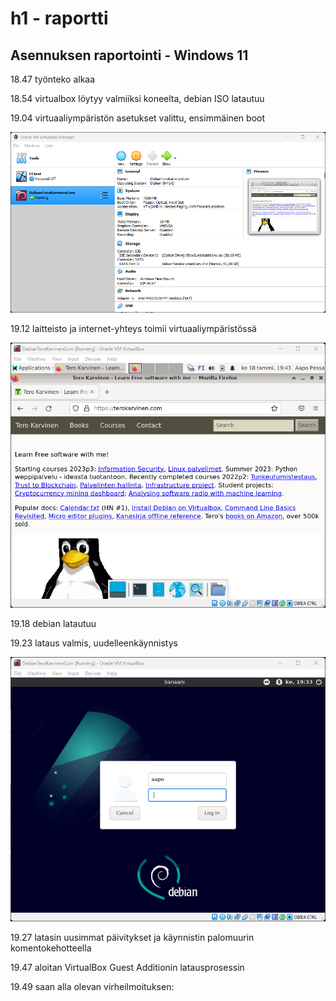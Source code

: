 # h1 - raportti
## Asennuksen raportointi - Windows 11 

18.47 työnteko alkaa

18.54 virtualbox löytyy valmiiksi koneelta, debian ISO latautuu

19.04 virtuaaliympäristön asetukset valittu, ensimmäinen boot

![Add file: Upload](virtualbox.png)

19.12 laitteisto ja internet-yhteys toimii virtuaaliympäristössä

![Add file: Upload](nettikuva.png)

19.18 debian latautuu

19.23 lataus valmis, uudelleenkäynnistys

![Add file: Upload](login.png)

19.27 latasin uusimmat päivitykset ja käynnistin palomuurin komentokehotteella

19.47 aloitan VirtualBox Guest Additionin latausprosessin

19.49 saan alla olevan virheilmoituksen:

